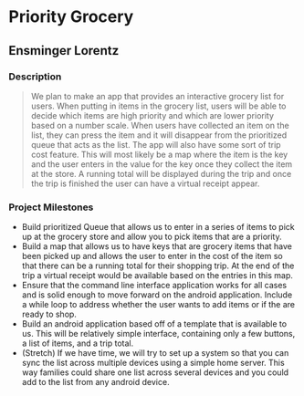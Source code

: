 # Priority Grocery
## Ensminger Lorentz

### Description
> We plan to make an app that provides an interactive grocery list for users. When putting in items in the grocery list, users will be able to decide which items are high priority and which are lower priority based on a number scale. When users have collected an item on the list, they can press the item and it will disappear from the prioritized queue that acts as the list. The app will also have some sort of trip cost feature. This will most likely be a map where the item is the key and the user enters in the value for the key once they collect the item at the store. A running total will be displayed during the trip and once the trip is finished the user can have a virtual receipt appear.

### Project Milestones
+ Build prioritized Queue that allows us to enter in a series of items to pick up at the grocery store and allow you to pick items that are a priority.
+ Build a map that allows us to have keys that are grocery items that have been picked up and allows the user to enter in the cost of the item so that there can be a running total for their shopping trip. At the end of the trip a virtual receipt would be available based on the entries in this map.
+ Ensure that the command line interface application works for all cases and is solid enough to move forward on the android application. Include a while loop to address whether the user wants to add items or if the are ready to shop.
+ Build an android application based off of a template that is available to us. This will be relatively simple interface, containing only a few buttons, a list of items, and a trip total.
+ (Stretch) If we have time, we will try to set up a system so that you can sync the list across multiple devices using a simple home server. This way families could share one list across several devices and you could add to the list from any android device.
